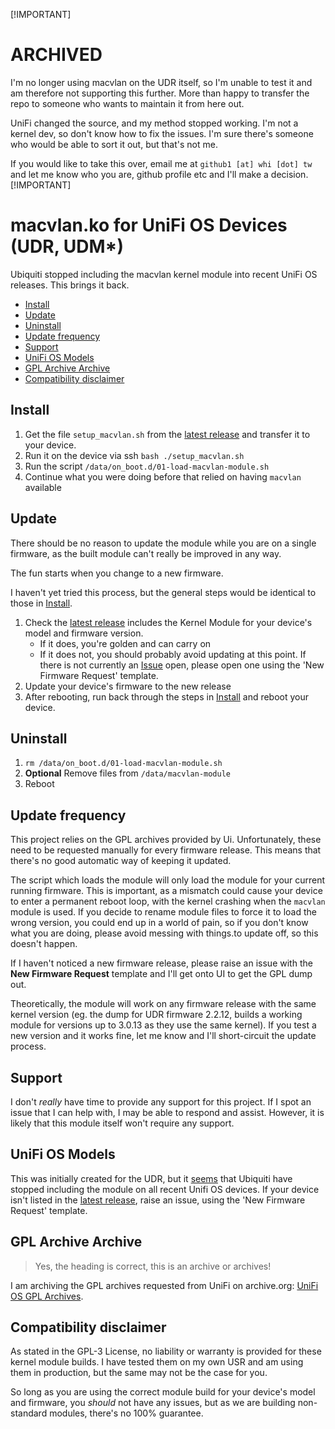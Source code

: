 [!IMPORTANT]

# ARCHIVED

I'm no longer using macvlan on the UDR itself, so I'm unable to test it and am therefore not supporting this further. More than happy to transfer the repo to someone who wants to maintain it from here out.

UniFi changed the source, and my method stopped working. I'm not a kernel dev, so don't know how to fix the issues. I'm sure there's someone who would be able to sort it out, but that's not me.

If you would like to take this over, email me at `github1 [at] whi [dot] tw` and let me know who you are, github profile etc and I'll make a decision.
[!IMPORTANT]

# macvlan.ko for UniFi OS Devices (UDR, UDM*)

Ubiquiti stopped including the macvlan kernel module into recent UniFi OS releases. This brings it back.

<!-- START doctoc generated TOC please keep comment here to allow auto update -->
<!-- DON'T EDIT THIS SECTION, INSTEAD RE-RUN doctoc TO UPDATE -->

- [Install](#install)
- [Update](#update)
- [Uninstall](#uninstall)
- [Update frequency](#update-frequency)
- [Support](#support)
- [UniFi OS Models](#unifi-os-models)
- [GPL Archive Archive](#gpl-archive-archive)
- [Compatibility disclaimer](#compatibility-disclaimer)

<!-- END doctoc generated TOC please keep comment here to allow auto update -->

## Install

1. Get the file `setup_macvlan.sh` from the [latest release](https://github.com/whi-tw/macvlan-unifios/releases/latest) and transfer it to your device.
1. Run it on the device via ssh `bash ./setup_macvlan.sh`
1. Run the script `/data/on_boot.d/01-load-macvlan-module.sh`
1. Continue what you were doing before that relied on having `macvlan` available

## Update

There should be no reason to update the module while you are on a single firmware, as the built module can't really be improved in any way.

The fun starts when you change to a new firmware.

I haven't yet tried this process, but the general steps would be identical to those in [Install](#install).

1. Check the [latest release](https://github.com/whi-tw/macvlan-unifios/releases/latest) includes the Kernel Module for your device's model and firmware version.
   - If it does, you're golden and can carry on
   - If it does not, you should probably avoid updating at this point. If there is not currently an [Issue](https://github.com/whi-tw/macvlan-unifios/issues) open, please open one using the 'New Firmware Request' template.
1. Update your device's firmware to the new release
1. After rebooting, run back through the steps in [Install](#install) and reboot your device.

## Uninstall

1. `rm /data/on_boot.d/01-load-macvlan-module.sh`
1. **Optional** Remove files from `/data/macvlan-module`
1. Reboot

## Update frequency

This project relies on the GPL archives provided by Ui. Unfortunately, these need to be requested manually for every firmware release. This means that there's no good automatic way of keeping it updated.

The script which loads the module will only load the module for your current running firmware. This is important, as a mismatch could cause your device to enter a permanent reboot loop, with the kernel crashing when the `macvlan` module is used. If you decide to rename module files to force it to load the wrong version, you could end up in a world of pain, so if you don't know what you are doing, please avoid messing with things.to update off, so this doesn't happen.

If I haven't noticed a new firmware release, please raise an issue with the **New Firmware Request** template and I'll get onto UI to get the GPL dump out.

Theoretically, the module will work on any firmware release with the same kernel version (eg. the dump for UDR firmware 2.2.12, builds a working module for versions up to 3.0.13 as they use the same kernel). If you test a new version and it works fine, let me know and I'll short-circuit the update process.

## Support

I don't _really_ have time to provide any support for this project. If I spot an issue that I can help with, I may be able to respond and assist. However, it is likely that this module itself won't require any support.

## UniFi OS Models

This was initially created for the UDR, but it [seems](https://github.com/whi-tw/macvlan-unifios/issues/12) that Ubiquiti have stopped including the module on all recent Unifi OS devices. If your device isn't listed in the [latest release](https://github.com/whi-tw/macvlan-unifios/releases/latest), raise an issue, using the 'New Firmware Request' template.

## GPL Archive Archive

> Yes, the heading is correct, this is an archive or archives!

I am archiving the GPL archives requested from UniFi on archive.org: [UniFi OS GPL Archives](https://archive.org/details/unifi-udr-gpl-archives).

## Compatibility disclaimer

As stated in the GPL-3 License, no liability or warranty is provided for these kernel module builds. I have tested them on my own USR and am using them in production, but the same may not be the case for you.

So long as you are using the correct module build for your device's model and firmware, you _should_ not have any issues, but as we are building non-standard modules, there's no 100% guarantee.
